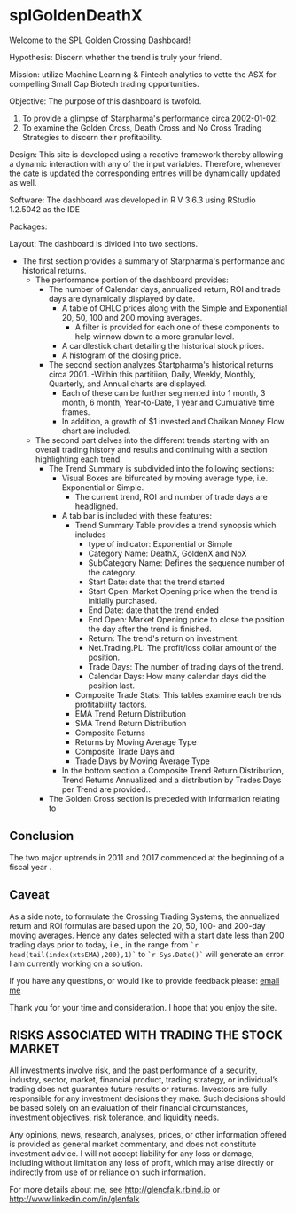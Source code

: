 # splGoldenDeathX

Welcome to the SPL Golden Crossing Dashboard!

Hypothesis: Discern whether the trend is truly your friend.

Mission: utilize Machine Learning & Fintech analytics to vette the ASX for compelling Small Cap Biotech trading opportunities.

Objective: The purpose of this dashboard is twofold.

1. To provide a glimpse of Starpharma's performance circa 2002-01-02.
2. To examine the Golden Cross, Death Cross and No Cross Trading Strategies to discern their profitability.

Design: This site is developed using a reactive framework thereby allowing a dynamic interaction with any of the input variables. Therefore, whenever the date is updated the corresponding entries will be dynamically updated as well.

Software: The dashboard was developed in R V 3.6.3 using RStudio 1.2.5042 as the IDE

Packages: 

Layout: The dashboard is divided into two sections.

- The first section provides a summary of Starpharma's performance and historical returns.
  - The performance portion of the dashboard provides:
    - The number of Calendar days, annualized return, ROI and trade days are dynamically displayed by date.
      - A table of OHLC prices along with the Simple and Exponential 20, 50, 100 and 200 moving averages.
        - A filter is provided for each one of these components to help winnow down to a more granular level.
      - A candlestick chart detailing the historical stock prices.
      - A histogram of the closing price.
    - The second section analyzes Startpharma's historical returns circa 2001.
      -Within this partitiion, Daily, Weekly, Monthly, Quarterly, and Annual charts are displayed.
      - Each of these can be further segmented into 1 month, 3 month, 6 month, Year-to-Date, 1 year and Cumulative
          time frames.
      - In addition, a growth of $1 invested and Chaikan Money Flow chart are included.
  - The second part delves into the different trends starting with an overall trading history and results and
    continuing with a section highlighting each trend.
    - The Trend Summary is subdivided into the following sections:
      - Visual Boxes are bifurcated by moving average type, i.e. Exponential or Simple.
        - The current trend, ROI and number of trade days are headligned.
      - A tab bar is included with these features:
        - Trend Summary Table provides a trend synopsis which includes
          - type of indicator: Exponential or Simple
          - Category Name: DeathX, GoldenX and NoX
          - SubCategory Name: Defines the sequence number of the category.
          - Start Date: date that the trend started
          - Start Open: Market Opening price when the trend is initially purchased.
          - End Date: date that the trend ended
          - End Open: Market Opening price to close the position the day after the trend is finished.
          - Return: The trend's return on investment.
          - Net.Trading.PL: The profit/loss dollar amount of the position.
          - Trade Days: The number of trading days of the trend.
          - Calendar Days: How many calendar days did the position last.
        - Composite Trade Stats: This tables examine each trends profitablilty factors.
        - EMA Trend Return Distribution
        - SMA Trend Return Distribution
        - Composite Returns
        - Returns by Moving Average Type
        - Composite Trade Days and
        - Trade Days by Moving Average Type
      - In the bottom section a Composite Trend Return Distribution, Trend Returns Annualized and a distribution by
        Trades Days per Trend are provided..
    - The Golden Cross section is preceded with information relating to

## Conclusion

The two major uptrends in 2011 and 2017 commenced at the beginning of a fiscal year .

## Caveat

As a side note, to formulate the Crossing Trading Systems, the annualized return and ROI formulas are based upon the 20, 50, 100- and 200-day moving averages. Hence any dates selected with a start date less than 200 trading days prior to today, i.e., in the range from  `` `r head(tail(index(xtsEMA),200),1)` `` to `` `r Sys.Date()` `` will generate an error. I am currently working on a solution.

If you have any questions, or would like to provide feedback please: [email me](mailto:utexas80@gmail.com)

Thank you for your time and consideration. I hope that you enjoy the site.

## RISKS ASSOCIATED WITH TRADING THE STOCK MARKET

All investments involve risk, and the past performance of a security, industry, sector, market, financial product, trading strategy, or individual’s trading does not guarantee future results or returns. Investors are fully responsible for any investment decisions they make. Such decisions should be based solely on an evaluation of their financial circumstances, investment objectives, risk tolerance, and liquidity needs.

Any opinions, news, research, analyses, prices, or other information offered is provided as general market commentary, and does not constitute investment advice. I will not accept liability for any loss or damage, including without limitation any loss of profit, which may arise directly or indirectly from use of or reliance on such information.

For more details about me, see <http://glencfalk.rbind.io> or <http://www.linkedin.com/in/glenfalk>
